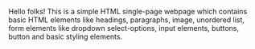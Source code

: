Hello folks!
This is a simple HTML single-page webpage which contains basic HTML elements like headings,
paragraphs, image, unordered list, form elements like dropdown select-options, input elements, buttons,
button and basic styling elements.
